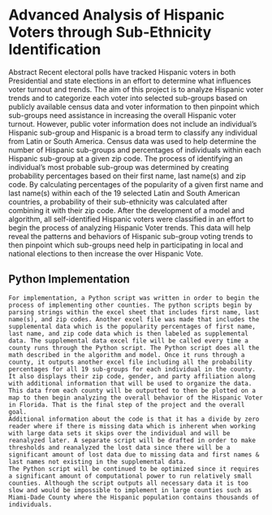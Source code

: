 # Advanced Analysis of Hispanic Voters through Sub-Ethnicity Identification
Abstract
	Recent electoral polls have tracked Hispanic voters in both Presidential and state elections in an effort to determine what influences voter turnout and trends. The aim of this project is to analyze Hispanic voter trends and to categorize each voter into selected sub-groups based on publicly available census data and voter information to then pinpoint which sub-groups need assistance in increasing the overall Hispanic voter turnout. However, public voter information does not include an individual’s Hispanic sub-group and Hispanic is a broad term to classify any individual from Latin or South America. Census data was used to help determine the number of Hispanic sub-groups and percentages of individuals within each Hispanic sub-group at a given zip code. The process of identifying an individual’s most probable sub-group was determined by creating probability percentages based on their first name, last name(s) and zip code. By calculating percentages of the popularity of a given first name and last name(s) within each of the 19 selected Latin and South American countries, a probability of their sub-ethnicity was calculated after combining it with their zip code. After the development of a model and algorithm, all self-identified Hispanic voters were classified in an effort to begin the process of analyzing Hispanic Voter trends. This data will help reveal the patterns and behaviors of Hispanic sub-group voting trends to then pinpoint which sub-groups need help in participating in local and national elections to then increase the over Hispanic Vote.

## Python Implementation
	For implementation, a Python script was written in order to begin the process of implementing other counties. The python scripts begin by parsing strings within the excel sheet that includes first name, last name(s), and zip codes. Another excel file was made that includes the supplemental data which is the popularity percentages of first name, last name, and zip code data which is then labeled as supplemental data. The supplemental data excel file will be called every time a county runs through the Python script. The Python script does all the math described in the algorithm and model. Once it runs through a county, it outputs another excel file including all the probability percentages for all 19 sub-groups for each individual in the county. It also displays their zip code, gender, and party affiliation along with additional information that will be used to organize the data. This data from each county will be outputted to then be plotted on a map to then begin analyzing the overall behavior of the Hispanic Voter in Florida. That is the final step of the project and the overall goal.
	Additional information about the code is that it has a divide by zero reader where if there is missing data which is inherent when working with large data sets it skips over the individual and will be reanalyzed later. A separate script will be drafted in order to make thresholds and reanalyzed the lost data since there will be a significant amount of lost data due to missing data and first names & last names not existing in the supplemental data.
	The Python script will be continued to be optimized since it requires a significant amount of computational power to run relatively small counties. Although the script outputs all necessary data it is too slow and would be impossible to implement in large counties such as Miami-Dade County where the Hispanic population contains thousands of individuals.
